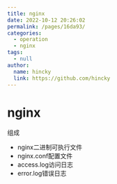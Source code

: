 ```yaml
---
title: nginx
date: 2022-10-12 20:26:02
permalink: /pages/16da93/
categories: 
  - operation
  - nginx
tags: 
  - null
author: 
  name: hincky
  link: https://github.com/hincky
---
```

# nginx

组成
- nginx二进制可执行文件
- nginx.conf配置文件
- access.log访问日志
- error.log错误日志



